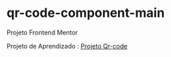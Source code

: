 # qr-code-component-main
 Projeto Frontend Mentor

 Projeto de Aprendizado : <a href="https://thiagohenriquelinhares.github.io/qr-code-component-main/">Projeto Qr-code</a>
